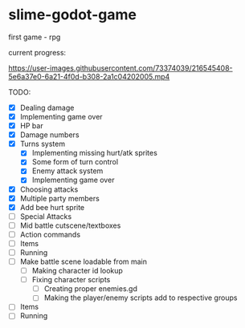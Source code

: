 # slime-godot-game
first game - rpg

current progress:

https://user-images.githubusercontent.com/73374039/216545408-5e6a37e0-6a21-4f0d-b308-2a1c04202005.mp4



TODO:
- [x] Dealing damage
- [x] Implementing game over
- [x] HP bar
- [x] Damage numbers
- [x] Turns system
	- [x] Implementing missing hurt/atk sprites
	- [x] Some form of turn control
	- [x] Enemy attack system
    - [x] Implementing game over
- [x] Choosing attacks
- [x] Multiple party members
- [x] Add bee hurt sprite
- [ ] Special Attacks
- [ ] Mid battle cutscene/textboxes
- [ ] Action commands
- [ ] Items
- [ ] Running
- [ ] Make battle scene loadable from main
    - [ ] Making character id lookup
    - [ ] Fixing character scripts
        - [ ] Creating proper enemies.gd
        - [ ] Making the player/enemy scripts add to respective groups
- [ ] Items
- [ ] Running

